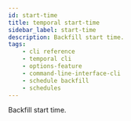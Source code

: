 ```yaml
---
id: start-time
title: temporal start-time
sidebar_label: start-time
description: Backfill start time.
tags: 
    - cli reference
    - temporal cli
    - options-feature
    - command-line-interface-cli
    - schedule backfill
    - schedules
---
```


Backfill start time.
